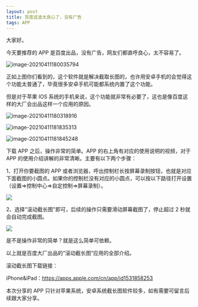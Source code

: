 ```yaml
---
layout: post
title: 百度这波太良心了，没有广告
tags: APP
---
```


大家好。

今天要推荐的 APP 是百度出品，没有广告，网友们都直呼良心，太不容易了。

![image-20210411180035794](https://7465-test-3c9b5e-books-1301492295.tcb.qcloud.la/images/compress_image-20210411180035794.png)

正如上图你们看到的，这个软件就是解决截取长图的，也许用安卓手机的会觉得这个功能太普通了，毕竟很多安卓手机可能都系统内置了这个功能。

但是对于苹果 IOS 系统的手机来说，这个功能就非常有必要了，这也是像百度这样的大厂会出品这样一个应用的原因。

![image-20210411180318916](https://7465-test-3c9b5e-books-1301492295.tcb.qcloud.la/images/compress_image-20210411180318916.png)

![image-20210411181835313](https://7465-test-3c9b5e-books-1301492295.tcb.qcloud.la/images/compress_image-20210411181835313.png)



![image-20210411181845248](https://7465-test-3c9b5e-books-1301492295.tcb.qcloud.la/images/compress_image-20210411181845248.png)

下载 APP 之后，操作非常的简单。APP 的右上角有对应的使用说明的视频，对于 APP 的使用介绍讲解的非常清晰。主要有以下两个步骤：

1、打开你要截图的 APP 或者浏览器，呼出控制栏长按屏幕录制按钮，也就是对应下面截图的小圆点。如果你的控制栏没有对应的小圆点，可以按以下路径打开设置（设置=>控制中心=>自定控制=>屏幕录制）。

![](https://7465-test-3c9b5e-books-1301492295.tcb.qcloud.la/images/compress_xxxx.biaozhu.png)

2、选择"滚动截长图"即可，后续的操作只需要滑动屏幕截图了，停止超过 2 秒就会自动完成截图。

![](https://7465-test-3c9b5e-books-1301492295.tcb.qcloud.la/images/compress_IMG_0211.PNG)

是不是操作非常的简单？就是这么简单可依赖。

以上就是百度大厂出品的“滚动截长图“应用的全部介绍。



滚动截长图下载链接：

iPhone&iPad：https://apps.apple.com/cn/app/id1531858253

本次分享的 APP 只针对苹果系统，安卓系统截长图软件较多，如有需要可留言后续跟大家分享。